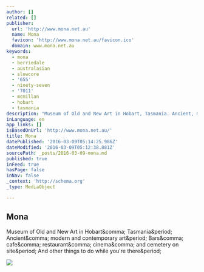 ```yaml
---
author: []
related: []
publisher:
  url: 'http://www.mona.net.au'
  name: Mona
  favicon: 'http://www.mona.net.au/favicon.ico'
  domain: www.mona.net.au
keywords:
  - mona
  - berriedale
  - australasian
  - slowcore
  - '655'
  - ninety-seven
  - '7011'
  - mcmillan
  - hobart
  - tasmania
description: "Museum of Old and New Art in Hobart, Tasmania. Ancient, modern and contemporary art. Bars, cafe, restaurant, cinema, and cemetery on site. And other things to do while you're there."
inLanguage: en
app_links: []
isBasedOnUrl: 'http://www.mona.net.au/'
title: Mona
datePublished: '2016-03-09T05:14:25.986Z'
dateModified: '2016-03-09T05:12:38.881Z'
sourcePath: _posts/2016-03-09-mona.md
published: true
inFeed: true
hasPage: false
inNav: false
_context: 'http://schema.org'
_type: MediaObject

---
```

<article style=""><h1>Mona</h1><p>Museum of Old and New Art in Hobart&amp;comma; Tasmania&amp;period; Ancient&amp;comma; modern and contemporary art&amp;period; Bars&amp;comma; cafe&amp;comma; restaurant&amp;comma; cinema&amp;comma; and cemetery on site&amp;period; And other things to do while you're there&amp;period;</p><img src="http://www.mona.net.au/media/167491/turrell-900x410-02-02-15.jpg" /></article>